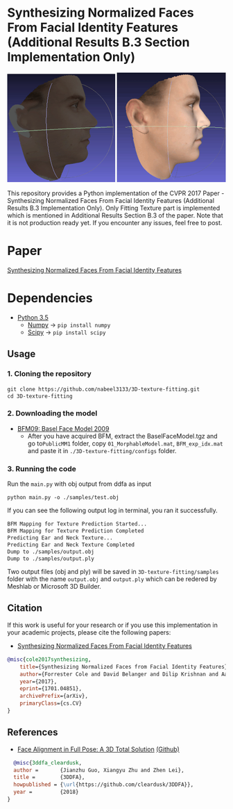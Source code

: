 # Synthesizing Normalized Faces From Facial Identity Features (Additional Results B.3 Section Implementation Only)
<p align="center"> 
<img style="display:inline;" src="/images/test_input.gif">
<img style="display:inline;" src="/images/test_output.gif">
</p>

This repository provides a Python implementation of the CVPR 2017 Paper - Synthesizing Normalized Faces From Facial Identity Features (Additional Results B.3 Implementation Only). Only Fitting Texture part is implemented which is mentioned in Additional Results Section B.3 of the paper.
Note that it is not production ready yet. If you encounter any issues, feel free to post.

# Paper
[Synthesizing Normalized Faces From Facial Identity Features](https://arxiv.org/pdf/1701.04851.pdf)

# Dependencies
* [Python 3.5](https://www.python.org/downloads/release/python-352/)
  - [Numpy](https://pypi.org/project/numpy/) -> ```pip install numpy```
  - [Scipy](https://pypi.org/project/scipy/) -> ```pip install scipy```
  
## Usage
### 1. Cloning the repository
```
git clone https://github.com/nabeel3133/3D-texture-fitting.git
cd 3D-texture-fitting
```
### 2. Downloading the model
- [BFM09: Basel Face Model 2009](https://faces.dmi.unibas.ch/bfm/index.php?nav=1-1-0&id=details)
  - After you have acquired BFM, extract the BaselFaceModel.tgz and go to`PublicMM1` folder, copy `01_MorphableModel.mat`, `BFM_exp_idx.mat` and paste it in `./3D-texture-fitting/configs` folder.
  
### 3. Running the code
Run the `main.py` with obj output from ddfa as input
```
python main.py -o ./samples/test.obj
```
If you can see the following output log in terminal, you ran it successfully.
```
BFM Mapping for Texture Prediction Started...
BFM Mapping for Texture Prediction Completed
Predicting Ear and Neck Texture...
Predicting Ear and Neck Texture Completed
Dump to ./samples/output.obj
Dump to ./samples/output.ply
```
Two output files (obj and ply) will be saved in `3D-texture-fitting/samples` folder with the name `output.obj` and `output.ply` which can be redered by Meshlab or Microsoft 3D Builder.

## Citation
If this work is useful for your research or if you use this implementation in your academic projects, please cite the following papers:
- [Synthesizing Normalized Faces From Facial Identity Features](https://arxiv.org/pdf/1701.04851.pdf)
```bibtex
@misc{cole2017synthesizing,
    title={Synthesizing Normalized Faces from Facial Identity Features},
    author={Forrester Cole and David Belanger and Dilip Krishnan and Aaron Sarna and Inbar Mosseri and William T. Freeman},
    year={2017},
    eprint={1701.04851},
    archivePrefix={arXiv},
    primaryClass={cs.CV}
}
```
## References
- [Face Alignment in Full Pose: A 3D Total Solution](https://arxiv.org/abs/1804.01005) [(Github)](https://github.com/cleardusk/3DDFA)
```bibtex
  @misc{3ddfa_cleardusk,
  author =       {Jianzhu Guo, Xiangyu Zhu and Zhen Lei},
  title =        {3DDFA},
  howpublished = {\url{https://github.com/cleardusk/3DDFA}},
  year =         {2018}
}
```
